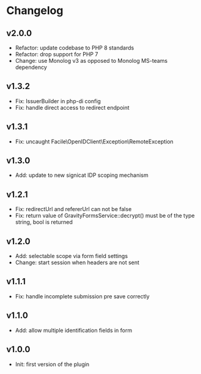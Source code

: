 # Changelog

## v2.0.0

- Refactor: update codebase to PHP 8 standards
- Refactor: drop support for PHP 7
- Change: use Monolog v3 as opposed to Monolog MS-teams dependency

## v1.3.2

- Fix: IssuerBuilder in php-di config
- Fix: handle direct access to redirect endpoint

## v1.3.1

- Fix: uncaught Facile\OpenIDClient\Exception\RemoteException

## v1.3.0

- Add: update to new signicat IDP scoping mechanism

## v1.2.1

- Fix: redirectUrl and refererUrl can not be false
- Fix: return value of GravityFormsService::decrypt() must be of the type string, bool is returned

## v1.2.0

- Add: selectable scope via form field settings
- Change: start session when headers are not sent

## v1.1.1

- Fix: handle incomplete submission pre save correctly

## v1.1.0

- Add: allow multiple identification fields in form

## v1.0.0

- Init: first version of the plugin
